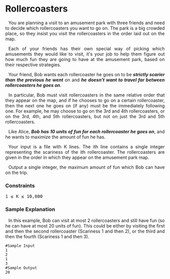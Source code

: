 <h1>Rollercoasters</h1>
<p style="text-align: justify; text-indent: 10px;">
You are planning a visit to an amusement park with three friends and need to decide which rollercoasters you want to go on. The park is a big crowded place, so they insist you visit the rollercoasters in the order laid out on the map. </p>
<p style="text-align: justify; text-indent: 10px;">Each of your friends has their own special way of picking which amusements they would like to visit, it's your job to help them figure out how much fun they are going to have at the amusement park, based on their respective strategies.</p>
<p style="text-align: justify; text-indent: 10px;">Your friend, Bob wants each rollercoaster he goes on to be <b><i> strictly scarier than the previous he went</b></i> on and <b><i>he doesn't want to travel far between rollercoasters he goes on</b></i>.</p>
<p style="text-align: justify; text-indent: 10px;">In particular, Bob must visit rollercoasters in the same relative order that they appear on the map, and if he chooses to go on a certain rollercoaster, then the next one he goes on (if any) must be the immediately following one. For example, he may choose to go on the 3rd and 4th rollercoasters, or on the 3rd, 4th, and 5th rollercoasters, but not on just the 3rd and 5th rollercoasters.</p>
<p style="text-align: justify; text-indent: 10px;">Like Alice, <b><i>Bob has 10 units of fun for each rollercoaster he goes on</b></i>, and he wants to maximize the amount of fun he has.</p>
<p style="text-align: justify; text-indent: 10px;">Your input is a file with K lines. The ith line contains a single integer representing the scariness of the ith rollercoaster. The rollercoasters are given in the order in which they appear on the amusement park map.</p>
<p style="text-align: justify; text-indent: 10px;">Output a single integer, the maximum amount of fun which Bob can have on the trip.</p>

<h3> Constraints </h3>
<pre>1 ≤ K ≤ 10,000</pre>

<h3 >Sample Explanation</h3>
<p style="text-align: justify; text-indent: 10px;">
In this example, Bob can visit at most 2 rollercoasters and still have fun (so he can have at most 20 units of fun). This could be either by visiting the first and then the second rollercoaster (Scariness 1 and then 2), or the third and then the fourth (Scariness 1 and then 3). </p>

```
#Sample Input
1
2
1
3
#Sample Output
20
```
